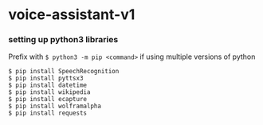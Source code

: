 # voice-assistant-v1

### setting up python3 libraries

Prefix with `$ python3 -m pip <command>` if using multiple versions of python

```
$ pip install SpeechRecognition
$ pip install pyttsx3
$ pip install datetime
$ pip install wikipedia
$ pip install ecapture
$ pip install wolframalpha
$ pip install requests
```
